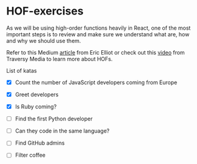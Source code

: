 # HOF-exercises

As we will be using high-order functions heavily in React, one of the most important steps is to review and make sure we understand what are, how and why we should use them.

Refer to this Medium [article](https://medium.com/javascript-scene/higher-order-functions-composing-software-5365cf2cbe99) from Eric Elliot or check out this [video](https://www.youtube.com/watch?v=rRgD1yVwIvE) from Traversy Media to learn more about HOFs.

List of katas

- [x] Count the number of JavaScript developers coming from Europe
- [x] Greet developers
- [x] Is Ruby coming?
- [ ] Find the first Python developer
- [ ] Can they code in the same language?
- [ ] Find GitHub admins
- [ ] Filter coffee

